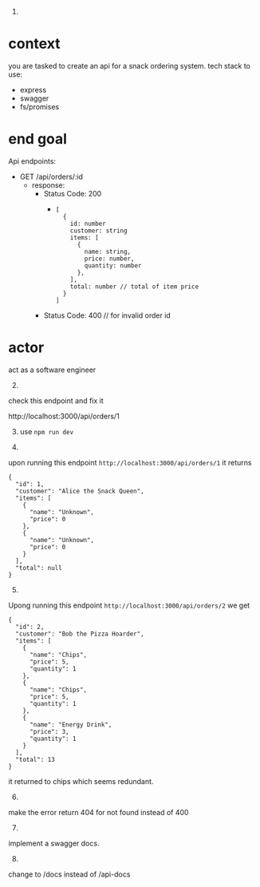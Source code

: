 1. 
# context
you are tasked to create an api for a snack ordering system.
tech stack to use: 
- express
- swagger
- fs/promises


# end goal
Api endpoints:
- GET /api/orders/:id
  - response:
    - Status Code: 200
      - ```
        [
          {
            id: number
            customer: string
            items: [
              { 
                name: string, 
                price: number,
                quantity: number
              },
            ],
            total: number // total of item price
          }
        ]
        ```
     - Status Code: 400 // for invalid order id

# actor
act as a software engineer

2. 

check this endpoint and fix it

http://localhost:3000/api/orders/1

3. use `npm run dev`

4. 
upon running this endpoint `http://localhost:3000/api/orders/1`
it returns 
```
{
  "id": 1,
  "customer": "Alice the Snack Queen",
  "items": [
    {
      "name": "Unknown",
      "price": 0
    },
    {
      "name": "Unknown",
      "price": 0
    }
  ],
  "total": null
}
```

5.
Upong running this endpoint `http://localhost:3000/api/orders/2`
we get 
```
{
  "id": 2,
  "customer": "Bob the Pizza Hoarder",
  "items": [
    {
      "name": "Chips",
      "price": 5,
      "quantity": 1
    },
    {
      "name": "Chips",
      "price": 5,
      "quantity": 1
    },
    {
      "name": "Energy Drink",
      "price": 3,
      "quantity": 1
    }
  ],
  "total": 13
}
```
it returned to chips which seems redundant. 

6. 
make the error return 404 for not found instead of 400

7. 
implement a swagger docs.

8.
change to /docs instead of /api-docs